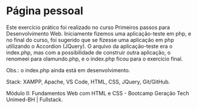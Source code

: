 # Página pessoal

Este exercício prático foi realizado no curso Primeiros passos para Desenvolvimento Web. Iniciamente fizemos uma aplicação-teste em php, e no final do curso, foi sugerido que se fizesse uma aplicação em php utilizando o Accordion (JQuery). O arquivo da aplicação-teste era o index.php, mas com a possibilidade de construir outra aplicação, o renomeei para olamundo.php, e o index.php ficou para o exercício final.

Obs.: o index.php ainda está em desenvolvimento.

Stack: XAMPP, Apache, VS Code, HTML, CSS, JQuery, Git/GitHub.

Módulo II: Fundamentos Web com HTML e CSS - Bootcamp Geração Tech Unimed-BH | Fullstack.